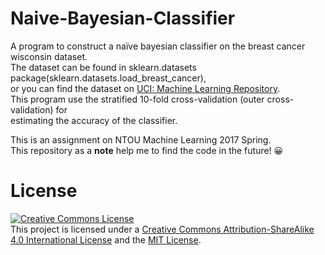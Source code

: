 ﻿# Naive-Bayesian-Classifier

A program to construct a naïve bayesian classifier on the breast cancer wisconsin dataset.  
The dataset can be found in sklearn.datasets package(sklearn.datasets.load_breast_cancer),  
or you can find the dataset on [UCI: Machine Learning Repository](https://archive.ics.uci.edu/ml/datasets/Breast+Cancer+Wisconsin+(Diagnostic)).  
This program use the stratified 10-fold cross-validation (outer cross-validation) for  
estimating the accuracy of the classifier.

This is an assignment on NTOU Machine Learning 2017 Spring.  
This repository as a **note** help me to find the code in the future! 😀

# License
[![Creative Commons License](https://i.creativecommons.org/l/by-sa/4.0/88x31.png)](http://creativecommons.org/licenses/by-sa/4.0/)  
This project is licensed under a [Creative Commons Attribution-ShareAlike 4.0 International License](http://creativecommons.org/licenses/by-sa/4.0/) and the [MIT License](LICENSE.md).